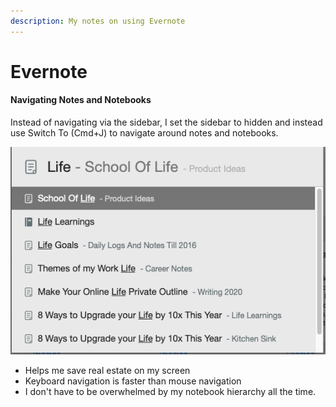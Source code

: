 ```yaml
---
description: My notes on using Evernote
---
```


# Evernote

#### Navigating Notes and Notebooks 

Instead of navigating via the sidebar, I set the sidebar to hidden and instead use Switch To \(Cmd+J\) to navigate around notes and notebooks. 

![Switch To \(Cmd + J\) to navigate notes and notebooks in Evernote](../.gitbook/assets/screenshot-2020-03-23-at-7.03.27-pm.png)

* Helps me save real estate on my screen 
* Keyboard navigation is faster than mouse navigation
* I don't have to be overwhelmed by my notebook hierarchy all the time.

## 







